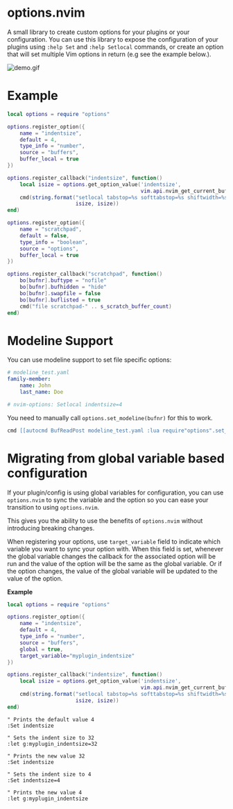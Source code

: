 # options.nvim

A small library to create custom options for your plugins or your configuration.
You can use this library to expose the configuration of your plugins using `:help Set` and `:help
Setlocal` commands, or create an option that will set multiple Vim options in return (e.g see the
example below.).

![demo.gif](assets/demo.gif)

# Example

```lua
local options = require "options"

options.register_option({
    name = "indentsize",
    default = 4,
    type_info = "number",
    source = "buffers",
    buffer_local = true
})

options.register_callback("indentsize", function()
    local isize = options.get_option_value('indentsize',
                                           vim.api.nvim_get_current_buf())
    cmd(string.format("setlocal tabstop=%s softtabstop=%s shiftwidth=%s", isize,
                      isize, isize))
end)

options.register_option({
    name = "scratchpad",
    default = false,
    type_info = "boolean",
    source = "options",
    buffer_local = true
})

options.register_callback("scratchpad", function()
    bo[bufnr].buftype = "nofile"
    bo[bufnr].bufhidden = "hide"
    bo[bufnr].swapfile = false
    bo[bufnr].buflisted = true
    cmd("file scratchpad-" .. s_scratch_buffer_count)
end)
```

# Modeline Support

You can use modeline support to set file specific options:

```yaml
# modeline_test.yaml
family-member:
    name: John
    last_name: Doe

# nvim-options: Setlocal indentsize=4
```

You need to manually call `options.set_modeline(bufnr)` for this to work.

```lua
cmd [[autocmd BufReadPost modeline_test.yaml :lua require"options".set_modeline(vim.api.nvim_get_current_buf())]]
```

# Migrating from global variable based configuration

If your plugin/config is using global variables for configuration, you can use `options.nvim` to
sync the variable and the option so you can ease your transition to using `options.nvim`.

This gives you the ability to use the benefits of `options.nvim` without introducing breaking
changes.

When registering your options, use `target_variable` field to indicate which variable you want to
sync your option with. When this field is set, whenever the global variable changes the callback
for the associated option will be run and the value of the option will be the same as the global
variable. Or if the option changes, the value of the global variable will be updated to the value
of the option.

**Example**

```lua
local options = require "options"

options.register_option({
    name = "indentsize",
    default = 4,
    type_info = "number",
    source = "buffers",
    global = true,
    target_variable="myplugin_indentsize"
})

options.register_callback("indentsize", function()
    local isize = options.get_option_value('indentsize',
                                           vim.api.nvim_get_current_buf())
    cmd(string.format("setlocal tabstop=%s softtabstop=%s shiftwidth=%s", isize,
                      isize, isize))
end)
```

```vim
" Prints the default value 4
:Set indentsize

" Sets the indent size to 32
:let g:myplugin_indentsize=32

" Prints the new value 32
:Set indentsize

" Sets the indent size to 4
:Set indentsize=4

" Prints the new value 4
:let g:myplugin_indentsize
```
